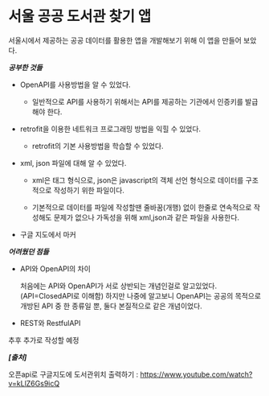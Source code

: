 # 서울 공공 도서관 찾기 앱
서울시에서 제공하는 공공 데이터를 활용한 앱을 개발해보기 위해 이 앱을 만들어 보았다.


***공부한 것들***
+ OpenAPI를 사용방법을 알 수 있었다.

  - 일반적으로 API를 사용하기 위해서는 API를 제공하는 기관에서 인증키를 발급해야 한다.

+ retrofit을 이용한 네트워크 프로그래밍 방법을 익힐 수 있었다.
  
  - retrofit의 기본 사용방법을 학습할 수 있었다.

+ xml, json 파일에 대해 알 수 있었다.

  - xml은 태그 형식으로, json은 javascript의 객체 선언 형식으로 데이터를 구조적으로 작성하기 위한 파일이다.
  
  - 기본적으로 데이터를 파일에 작성할땐 줄바꿈(개행) 없이 한줄로 연속적으로 작성해도 문제가 없으나 가독성을 위해 xml,json과 같은 파일을 사용한다.

+ 구글 지도에서 마커

***어려웠던 점들***
+ API와 OpenAPI의 차이
  
  처음에는 API와 OpenAPI가 서로 상반되는 개념인걸로 알고있었다.(API=ClosedAPI로 이해함)
  하지만 나중에 알고보니 OpenAPI는 공공의 목적으로 개방된 API 중 한 종류일 뿐, 둘다 본질적으로 같은 개념이었다.

+ REST와 RestfulAPI


추후 추가로 작성할 예정
  

***[출처]***

오픈api로 구글지도에 도서관위치 출력하기 : https://www.youtube.com/watch?v=kLlZ6Gs9icQ


